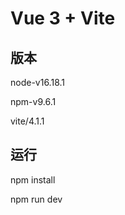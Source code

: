 # Vue 3 + Vite
## 版本
  node-v16.18.1
  
  npm-v9.6.1
  
  vite/4.1.1
## 运行
  npm install 
  
  npm run dev
